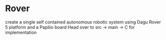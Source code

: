 # Rover
create a single self contained autonomous robotic system using Dagu Rover 5 platform and a Papilio board
Head over to src -> main -> C for implementation 

